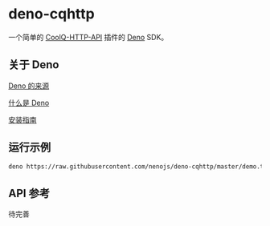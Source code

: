 # deno-cqhttp

一个简单的 [CoolQ-HTTP-API](https://cqhttp.cc) 插件的 [Deno](https://deno.land/) SDK。

## 关于 Deno

[Deno 的来源](https://tinyclouds.org/jsconf2018.pdf)

[什么是 Deno](https://deno.land/manual.html#introduction)

[安装指南](https://deno.land/manual.html#setup)

## 运行示例

```bash
deno https://raw.githubusercontent.com/nenojs/deno-cqhttp/master/demo.ts
```

## API 参考

待完善

